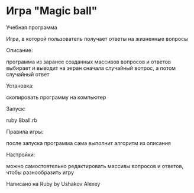 # Игра "Magic ball"
Учебная программа

Игра, в которой пользователь получает ответы на жизненные вопросы

Описание:

программа из заранее созданных массивов вопросов и ответов выбирает и выводит на экран сначала случайный вопрос, а потом случайный ответ

Установка:

скопировать программу на компьютер

Запуск:


ruby 8ball.rb

Правила игры:

после запуска программа сама выполнит алгоритм из описания

Настройки:

можно самостоятельно редактировать массивы вопросов и ответов, чтобы разнообразить игру

Написано на Ruby by Ushakov Alexey
